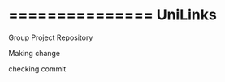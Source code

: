 
===============
UniLinks
===============

Group Project Repository

Making change

checking commit

